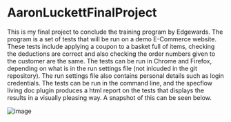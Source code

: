 # AaronLuckettFinalProject
This is my final project to conclude the training program by Edgewards. The program is a set of tests that will be run on a demo E-Commerce website. 
These tests include applying a coupon to a basket full of items, checking the deductions are correct and also checking the order numbers given to the 
customer are the same. The tests can be run in Chrome and Firefox, depending on what is in the run settings file (not inlcuded in the git repository). 
The run settings file also contains personal details such as login credentials. The tests can be run in the command line, and the specflow living doc 
plugin produces a html report on the tests that displays the results in a visually pleasing way. A snapshot of this can be seen below.

![image](https://user-images.githubusercontent.com/101340660/168106136-16985355-da7e-405a-a46d-059356765c09.png)


